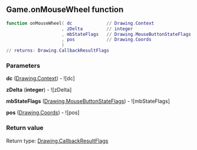 ## Game.onMouseWheel function


```lua
function onMouseWheel( dc             // Drawing.Context
                     , zDelta         // integer
                     , mbStateFlags   // Drawing.MouseButtonStateFlags
                     , pos            // Drawing.Coords
                     )
// returns: Drawing.CallbackResultFlags
```


### Parameters

**dc** ([Drawing.Context](../Drawing/Context.md)) - ![dc]

**zDelta** (**integer**) - ![zDelta]

**mbStateFlags** ([Drawing.MouseButtonStateFlags](../Drawing/MouseButtonStateFlags.md)) - ![mbStateFlags]

**pos** ([Drawing.Coords](../Drawing/Coords.md)) - ![pos]

### Return value

Return type: [Drawing.CallbackResultFlags](../Drawing/CallbackResultFlags.md)


